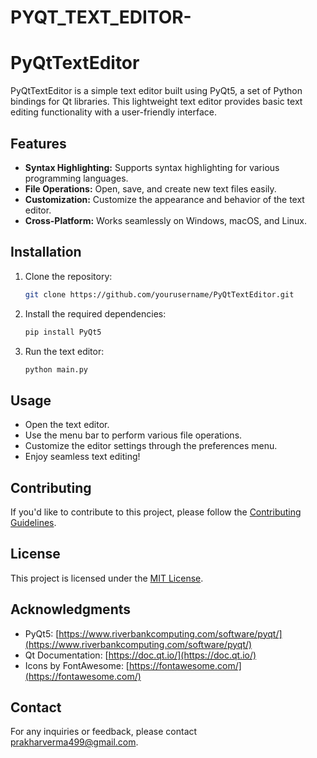 # PYQT_TEXT_EDITOR-
# PyQtTextEditor

PyQtTextEditor is a simple text editor built using PyQt5, a set of Python bindings for Qt libraries. This lightweight text editor provides basic text editing functionality with a user-friendly interface.

## Features

- **Syntax Highlighting:** Supports syntax highlighting for various programming languages.
- **File Operations:** Open, save, and create new text files easily.
- **Customization:** Customize the appearance and behavior of the text editor.
- **Cross-Platform:** Works seamlessly on Windows, macOS, and Linux.


## Installation

1. Clone the repository:

    ```bash
    git clone https://github.com/yourusername/PyQtTextEditor.git
    ```

2. Install the required dependencies:

    ```bash
    pip install PyQt5
    ```

3. Run the text editor:

    ```bash
    python main.py
    ```

## Usage

- Open the text editor.
- Use the menu bar to perform various file operations.
- Customize the editor settings through the preferences menu.
- Enjoy seamless text editing!

## Contributing

If you'd like to contribute to this project, please follow the [Contributing Guidelines](CONTRIBUTING.md).

## License

This project is licensed under the [MIT License](LICENSE).

## Acknowledgments

- PyQt5: [https://www.riverbankcomputing.com/software/pyqt/](https://www.riverbankcomputing.com/software/pyqt/)
- Qt Documentation: [https://doc.qt.io/](https://doc.qt.io/)
- Icons by FontAwesome: [https://fontawesome.com/](https://fontawesome.com/)

## Contact

For any inquiries or feedback, please contact [prakharverma499@gmail.com](mailto:prakharverma499@gmail.com).

